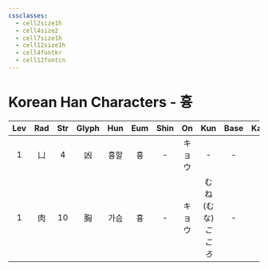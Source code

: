 ```yaml
---
cssclasses:
  - cell2size1h
  - cell4size2
  - cell7size1h
  - cell12size1h
  - cell4fontkr
  - cell12fontcn
---
```


# Korean Han Characters - 흉

| Lev | Rad | Str | Glyph | Hun | Eum | Shin | On  |         Kun         | Base | Kana | Simp |  Man  |  Can  | Viet |
| :-: | :-: | :-: | :---: | :-: | :-: | :--: | :-: | :-----------------: | :--: | :--: | :--: | :---: | :---: | :--: |
|  1  |  凵  |  4  |   凶   | 흉할  |  흉  |  -   | キョウ |          -          |  -   |  -   |  -   | xiōng | hung1 | hung |
|  1  |  肉  | 10  |   胸   | 가슴  |  흉  |  -   | キョウ | むね<br>(むな)<br>*こころ* |  -   |  -   |  -   | xiōng | hung1 | hông |
